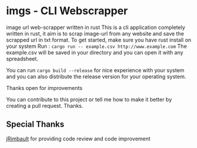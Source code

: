 # imgs - CLI Webscrapper
image url web-scrapper written in rust
This is a cli application completely written in rust, it aim is to scrap image-url from any website and save the scrapped url in txt format.
To get started, make sure you have rust install on your system Run : 
```cargo run -- example.csv http://www.example.com```
The example.csv will be saved in your directory and you can open it with any spreadsheet.

You can run ```cargo build --release``` for nice experience with your system and you can also distribute the release version for your operating system.

Thanks open for improvements


You can contribute to this project or tell me how to make it better by creating a pull request. Thanks.

## Special Thanks
[jRimbault](https://github.com/jRimbault) for providing code review and code improvement 
